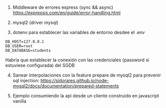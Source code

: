 1. Middleware de errores express (sync && async)
   https://expressjs.com/en/guide/error-handling.html

2. mysql2 (driver mysql)

3. dotenv para establecer las variables de entorno desdee el .env

```
DB_HOST=127.0.0.1
DB_USER=root
DB_DATABASE=students
```

Habría que establecer la conexión con las credenciales (password si estuviese configurada) del SGDB

4. Sanear interpolaciones con la feature prepare de mysql2 para prevenir sql injection:
   https://sidorares.github.io/node-mysql2/docs/documentation/prepared-statements

5. Ejemplo consumiendo la api desde un cliente construido en javascript vanilla
